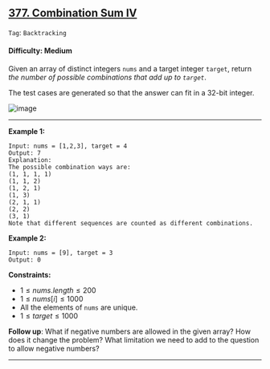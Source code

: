 ## [377. Combination Sum IV](https://leetcode.com/problems/combination-sum-iv)

```Tag```: ```Backtracking``` 

#### Difficulty: Medium

Given an array of distinct integers ```nums``` and a target integer ```target```, return _the number of possible combinations that add up to ```target```_.

The test cases are generated so that the answer can fit in a 32-bit integer.

![image](https://github.com/quananhle/Python/assets/35042430/eb6736c4-ce53-4dcc-a03e-e51983f0d399)

---

__Example 1:__
```
Input: nums = [1,2,3], target = 4
Output: 7
Explanation:
The possible combination ways are:
(1, 1, 1, 1)
(1, 1, 2)
(1, 2, 1)
(1, 3)
(2, 1, 1)
(2, 2)
(3, 1)
Note that different sequences are counted as different combinations.
```

__Example 2:__
```
Input: nums = [9], target = 3
Output: 0
```

__Constraints:__

- $1 \le nums.length \le 200$
- $1 \le nums[i] \le 1000$
- All the elements of ```nums``` are unique.
- $1 \le target \le 1000$
 
__Follow up__: What if negative numbers are allowed in the given array? How does it change the problem? What limitation we need to add to the question to allow negative numbers?

---

